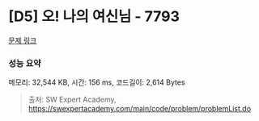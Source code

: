# [D5] 오! 나의 여신님 - 7793 

[문제 링크](https://swexpertacademy.com/main/code/problem/problemDetail.do?contestProbId=AWsBQpPqMNMDFARG) 

### 성능 요약

메모리: 32,544 KB, 시간: 156 ms, 코드길이: 2,614 Bytes



> 출처: SW Expert Academy, https://swexpertacademy.com/main/code/problem/problemList.do